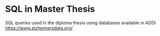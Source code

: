 # SQL in Master Thesis
SQL queries used in the diploma thesis using databases available in ADDI
https://www.alzheimersdata.org/
